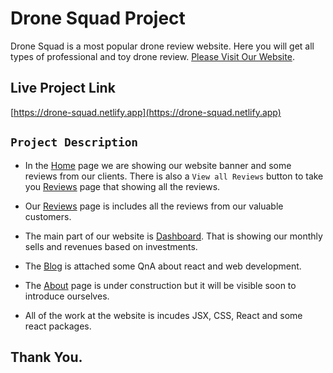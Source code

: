 # Drone Squad Project

Drone Squad is a most popular drone review website. Here you will get all types of professional and toy drone review. [Please Visit Our Website](https://drone-squad.netlify.app).

## Live Project Link

[https://drone-squad.netlify.app](https://drone-squad.netlify.app)

## `Project Description`

* In the [Home](https://drone-squad.netlify.app) page we are showing our website banner and some reviews from our clients. There is also a `View all Reviews` button to take you [Reviews](https://drone-squad.netlify.app/reviews) page that showing all the reviews.

* Our [Reviews](https://drone-squad.netlify.app/reviews) page is includes all the reviews from our valuable customers.

* The main part of our website is [Dashboard](https://drone-squad.netlify.app/dashboard). That is showing our monthly sells and revenues based on investments.

* The [Blog](https://drone-squad.netlify.app/blog) is attached some QnA about react and web development. 

* The [About](https://drone-squad.netlify.app/about) page is under construction but it will be visible soon to introduce ourselves.

* All of the work at the website is incudes JSX, CSS, React and some react packages. 


## Thank You.